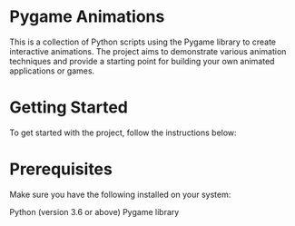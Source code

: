 # Pygame Animations
This is a collection of Python scripts using the Pygame library to create interactive animations. The project aims to demonstrate various animation techniques and provide a starting point for building your own animated applications or games.

# Getting Started
To get started with the project, follow the instructions below:

# Prerequisites
Make sure you have the following installed on your system:

Python (version 3.6 or above)
Pygame library


